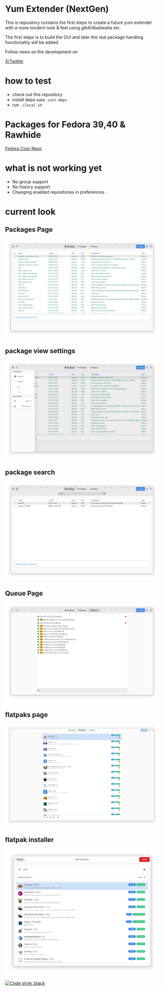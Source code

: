 # Yum Extender (NextGen)

This is repository contains the first steps to create a future yum extender
with a more modern look & feel using gtk4/libadwaita etc.

The first steps is to build the GUI and later the real package handling functionality will be added

Follow news on the development on 

[X/Twitter](https://x.com/NerdyTim_666)

# how to test

- check out this repository
- install deps `make inst-deps`
- run `./local.sh`

# Packages for Fedora 39,40 & Rawhide

[Fedora Copr Repo](https://copr.fedorainfracloud.org/coprs/timlau/yumex-ng/)

# what is not working yet

- No group support
- No history support
- Changing enabled repositories in preferences

# current look

## Packages Page
![packages](data/gfx/yumex-ng-main.png) 

## package view settings
![package settings](data/gfx/yumex-ng-package-setting.png) 

## package search
![package search](data/gfx/yumex-ng-search.png) 

## Queue Page
![queue](data/gfx/yumex-ng-queue.png) 

## flatpaks page
![flatpak](data/gfx/yumex-ng-flatpaks.png) 

## flatpak installer
![flatpak-installer](data/gfx/yumex-ng-flatpaks-install.png) 


[![Code style: black](https://img.shields.io/badge/code%20style-black-000000.svg)](https://github.com/psf/black)
